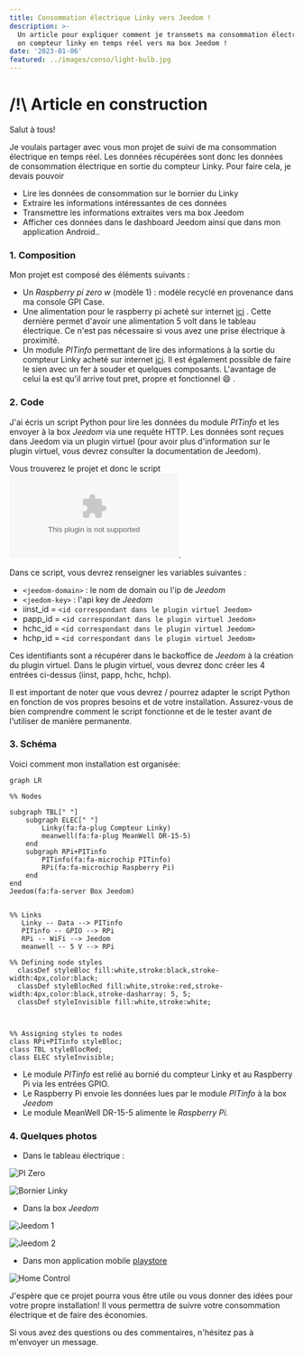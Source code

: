 ```yaml
---
title: Consommation électrique Linky vers Jeedom !
description: >-
  Un article pour expliquer comment je transmets ma consommation électrique de
  on compteur linky en temps réel vers ma box Jeedom !
date: '2023-01-06'
featured: ../images/conso/light-bulb.jpg
---
```


# /!\ Article en construction

Salut à tous!

Je voulais partager avec vous mon projet de suivi de ma consommation électrique en temps réel. 
Les données récupérées sont donc les données de consommation électrique en sortie du compteur Linky.
Pour faire cela, je devais pouvoir 
- Lire les données de consommation sur le bornier du Linky
- Extraire les informations intéressantes de ces données
- Transmettre les informations extraites vers ma box Jeedom
- Afficher ces données dans le dashboard Jeedom ainsi que dans mon application Android..

### 1. Composition

Mon projet est composé des éléments suivants :
- Un *Raspberry pi zero w* (modèle 1) : modèle recyclé en provenance dans ma console GPI Case.
- Une alimentation pour le raspberry pi acheté sur internet [ici](https://www.amazon.fr/MeanWell-DR-15-5-Source-dalimentation-pour/dp/B00MWQEBAU?th=1) . Cette dernière permet d'avoir une alimentation 5 volt dans le tableau électrique. Ce n'est pas nécessaire si vous avez une prise électrique à proximité.
- Un module  *PITinfo*  permettant de lire des informations à la sortie du compteur Linky acheté sur internet [ici](https://www.tindie.com/products/Hallard/pitinfo/). Il est également possible de faire le sien avec un fer à souder et quelques composants. L'avantage de celui la est qu'il arrive tout pret, propre et fonctionnel :smile: .

### 2. Code

J'ai écris un script Python pour lire les données du module *PITinfo* et les envoyer à la box *Jeedom* via une requête HTTP. Les données sont reçues dans Jeedom via un plugin virtuel (pour avoir plus d'information sur le plugin virtuel, vous devrez consulter la documentation de Jeedom).

Vous trouverez le projet et donc le script ![ici](../images/conso/teleinfo.zip).

Dans ce script, vous devrez renseigner les variables suivantes :
- `<jeedom-domain>` : le nom de domain ou l'ip de *Jeedom* 
- `<jeedom-key>` : l'api key de *Jeedom* 
- iinst_id = `<id correspondant dans le plugin virtuel Jeedom>`
- papp_id = `<id correspondant dans le plugin virtuel Jeedom>`
- hchc_id = `<id correspondant dans le plugin virtuel Jeedom>`
- hchp_id = `<id correspondant dans le plugin virtuel Jeedom>`

Ces identifiants sont a récupérer dans le backoffice de *Jeedom* à la création du plugin virtuel. Dans le plugin virtuel, vous devrez donc créer les 4 entrées ci-dessus (iinst, papp, hchc, hchp).

Il est important de noter que vous devrez / pourrez adapter le script Python en fonction de vos propres besoins et de votre installation. Assurez-vous de bien comprendre comment le script fonctionne et de le tester avant de l'utiliser de manière permanente.

### 3. Schéma
Voici comment mon installation est organisée:

```mermaid
graph LR

%% Nodes

subgraph TBL[" "]
	subgraph ELEC[" "]
		Linky(fa:fa-plug Compteur Linky)
		meanwell(fa:fa-plug MeanWell DR-15-5)
	end
	subgraph RPi+PITinfo
		PITinfo(fa:fa-microchip PITinfo)
		RPi(fa:fa-microchip Raspberry Pi)
	end
end	
Jeedom(fa:fa-server Box Jeedom)


%% Links	
   Linky -- Data --> PITinfo
   PITinfo -- GPIO --> RPi
   RPi -- WiFi --> Jeedom
   meanwell -- 5 V --> RPi
  
%% Defining node styles
  classDef styleBloc fill:white,stroke:black,stroke-width:4px,color:black;
  classDef styleBlocRed fill:white,stroke:red,stroke-width:4px,color:black,stroke-dasharray: 5, 5;
  classDef styleInvisible fill:white,stroke:white;
  
  
  
%% Assigning styles to nodes
class RPi+PITinfo styleBloc;
class TBL styleBlocRed;  
class ELEC styleInvisible;  
```


- Le module *PITinfo* est relié au bornié du compteur Linky et au Raspberry Pi via les entrées GPIO. 
- Le Raspberry Pi envoie les données lues par le module *PITinfo* à la box *Jeedom*
- Le module MeanWell DR-15-5 alimente le *Raspberry Pi.*


### 4. Quelques photos
- Dans le tableau électrique :

![PI Zero](../images/conso/linky2.jpg '')

![Bornier Linky](../images/conso/linky1.jpg) 

- Dans la box *Jeedom*

![Jeedom 1](../images/conso/jeedom1.png '')

![Jeedom 2](../images/conso/jeedom2.png)

-  Dans mon application mobile [playstore](https://play.google.com/store/apps/details?id=fr.touin.thierry.homecontrol)

![Home Control](../images/conso/home-control.jpeg)

J'espère que ce projet pourra vous être utile ou vous donner des idées pour votre propre installation! Il vous permettra de suivre votre consommation électrique et de faire des économies.

Si vous avez des questions ou des commentaires, n'hésitez pas à m'envoyer un message.
